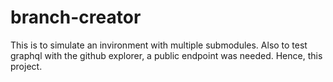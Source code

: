 # branch-creator
This is to simulate an invironment with multiple submodules. 
Also to test graphql with the github explorer, a public endpoint was needed. Hence, this project.
